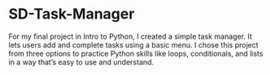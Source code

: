 # SD-Task-Manager
For my final project in Intro to Python, I created a simple task manager. It lets users add and complete tasks using a basic menu. I chose this project from three options to practice Python skills like loops, conditionals, and lists in a way that’s easy to use and understand.
